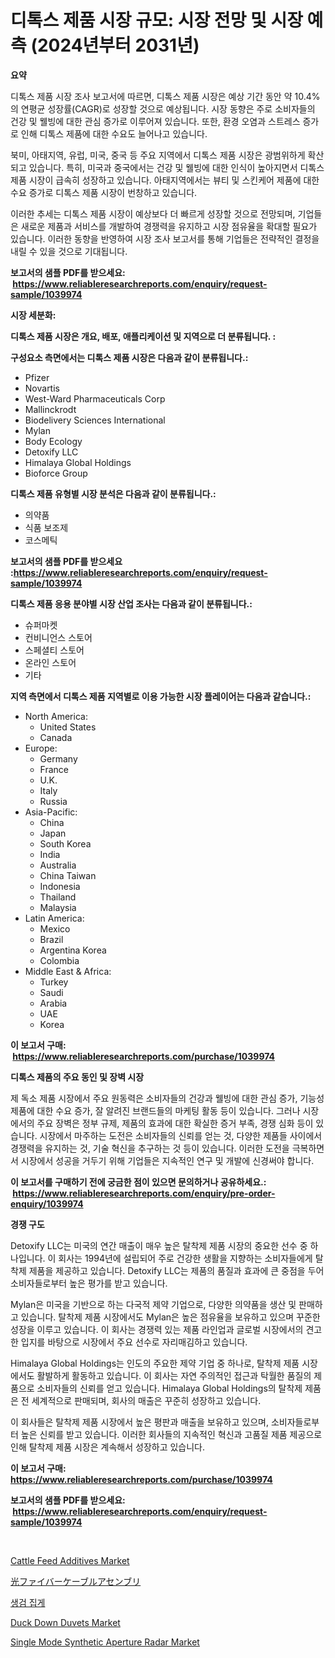<p><h1>디톡스 제품 시장 규모: 시장 전망 및 시장 예측 (2024년부터 2031년)</h1></p><p><strong>요약</strong></p>
<p><p>디톡스 제품 시장 조사 보고서에 따르면, 디톡스 제품 시장은 예상 기간 동안 약 10.4%의 연평균 성장률(CAGR)로 성장할 것으로 예상됩니다. 시장 동향은 주로 소비자들의 건강 및 웰빙에 대한 관심 증가로 이루어져 있습니다. 또한, 환경 오염과 스트레스 증가로 인해 디톡스 제품에 대한 수요도 늘어나고 있습니다.</p><p>북미, 아태지역, 유럽, 미국, 중국 등 주요 지역에서 디톡스 제품 시장은 광범위하게 확산되고 있습니다. 특히, 미국과 중국에서는 건강 및 웰빙에 대한 인식이 높아지면서 디톡스 제품 시장이 급속히 성장하고 있습니다. 아태지역에서는 뷰티 및 스킨케어 제품에 대한 수요 증가로 디톡스 제품 시장이 번창하고 있습니다.</p><p>이러한 추세는 디톡스 제품 시장이 예상보다 더 빠르게 성장할 것으로 전망되며, 기업들은 새로운 제품과 서비스를 개발하여 경쟁력을 유지하고 시장 점유율을 확대할 필요가 있습니다. 이러한 동향을 반영하여 시장 조사 보고서를 통해 기업들은 전략적인 결정을 내릴 수 있을 것으로 기대됩니다.</p></p>
<p><strong>보고서의 샘플 PDF를 받으세요: &nbsp;<a href="https://www.reliableresearchreports.com/enquiry/request-sample/1039974">https://www.reliableresearchreports.com/enquiry/request-sample/1039974</a></strong></p>
<p><strong>시장 세분화:</strong></p>
<p><strong> 디톡스 제품 시장은 개요, 배포, 애플리케이션 및 지역으로 더 분류됩니다. :</strong></p>
<p><strong>구성요소 측면에서는 디톡스 제품 시장은 다음과 같이 분류됩니다.:</strong></p>
<p><ul><li>Pfizer</li><li>Novartis</li><li>West-Ward Pharmaceuticals Corp</li><li>Mallinckrodt</li><li>Biodelivery Sciences International</li><li>Mylan</li><li>Body Ecology</li><li>Detoxify LLC</li><li>Himalaya Global Holdings</li><li>Bioforce Group</li></ul></p>
<p><strong> 디톡스 제품 유형별 시장 분석은 다음과 같이 분류됩니다.:</strong></p>
<p><ul><li>의약품</li><li>식품 보조제</li><li>코스메틱</li></ul></p>
<p><strong>보고서의 샘플 PDF를 받으세요 :<a href="https://www.reliableresearchreports.com/enquiry/request-sample/1039974">https://www.reliableresearchreports.com/enquiry/request-sample/1039974</a></strong></p>
<p><strong> 디톡스 제품 응용 분야별 시장 산업 조사는 다음과 같이 분류됩니다.:</strong></p>
<p><ul><li>슈퍼마켓</li><li>컨비니언스 스토어</li><li>스페셜티 스토어</li><li>온라인 스토어</li><li>기타</li></ul></p>
<p><strong>지역 측면에서 디톡스 제품 지역별로 이용 가능한 시장 플레이어는 다음과 같습니다.:</strong></p>
<p><ul>
    <li>
        North America:
        <ul>
            <li>United States</li>
            <li>Canada</li>
        </ul>
    </li>
    <li>
        Europe:
        <ul>
            <li>Germany</li>
            <li>France</li>
            <li>U.K.</li>
            <li>Italy</li>
            <li>Russia</li>
        </ul>
    </li>
    <li>
        Asia-Pacific:
        <ul>
            <li>China</li>
            <li>Japan</li>
            <li>South Korea</li>
            <li>India</li>
            <li>Australia</li>
            <li>China Taiwan</li>
            <li>Indonesia</li>
            <li>Thailand</li>
            <li>Malaysia</li>
        </ul>
    </li>
    <li>
        Latin America:
        <ul>
            <li>Mexico</li>
            <li>Brazil</li>
            <li>Argentina Korea</li>
            <li>Colombia</li>
        </ul>
    </li>
    <li>
        Middle East & Africa:
        <ul>
            <li>Turkey</li>
            <li>Saudi</li>
            <li>Arabia</li>
            <li>UAE</li>
            <li>Korea</li>
        </ul>
    </li>
    </ul></p>
<p><strong>이 보고서 구매: &nbsp;<a href="https://www.reliableresearchreports.com/purchase/1039974">https://www.reliableresearchreports.com/purchase/1039974</a></strong></p>
<p><strong>디톡스 제품의 주요 동인 및 장벽 시장</strong></p>
<p><p>제 독소 제품 시장에서 주요 원동력은 소비자들의 건강과 웰빙에 대한 관심 증가, 기능성 제품에 대한 수요 증가, 잘 알려진 브랜드들의 마케팅 활동 등이 있습니다. 그러나 시장에서의 주요 장벽은 정부 규제, 제품의 효과에 대한 확실한 증거 부족, 경쟁 심화 등이 있습니다. 시장에서 마주하는 도전은 소비자들의 신뢰를 얻는 것, 다양한 제품들 사이에서 경쟁력을 유지하는 것, 기술 혁신을 추구하는 것 등이 있습니다. 이러한 도전을 극복하면서 시장에서 성공을 거두기 위해 기업들은 지속적인 연구 및 개발에 신경써야 합니다.</p></p>
<p><strong>이 보고서를 구매하기 전에 궁금한 점이 있으면 문의하거나 공유하세요.: &nbsp;<a href="https://www.reliableresearchreports.com/enquiry/pre-order-enquiry/1039974">https://www.reliableresearchreports.com/enquiry/pre-order-enquiry/1039974</a></strong></p>
<p><strong>경쟁 구도</strong></p>
<p><p>Detoxify LLC는 미국의 연간 매출이 매우 높은 탈착제 제품 시장의 중요한 선수 중 하나입니다. 이 회사는 1994년에 설립되어 주로 건강한 생활을 지향하는 소비자들에게 탈착제 제품을 제공하고 있습니다. Detoxify LLC는 제품의 품질과 효과에 큰 중점을 두어 소비자들로부터 높은 평가를 받고 있습니다.</p><p>Mylan은 미국을 기반으로 하는 다국적 제약 기업으로, 다양한 의약품을 생산 및 판매하고 있습니다. 탈착제 제품 시장에서도 Mylan은 높은 점유율을 보유하고 있으며 꾸준한 성장을 이루고 있습니다. 이 회사는 경쟁력 있는 제품 라인업과 글로벌 시장에서의 견고한 입지를 바탕으로 시장에서 주요 선수로 자리매김하고 있습니다.</p><p>Himalaya Global Holdings는 인도의 주요한 제약 기업 중 하나로, 탈착제 제품 시장에서도 활발하게 활동하고 있습니다. 이 회사는 자연 주의적인 접근과 탁월한 품질의 제품으로 소비자들의 신뢰를 얻고 있습니다. Himalaya Global Holdings의 탈착제 제품은 전 세계적으로 판매되며, 회사의 매출은 꾸준히 성장하고 있습니다.</p><p>이 회사들은 탈착제 제품 시장에서 높은 평판과 매출을 보유하고 있으며, 소비자들로부터 높은 신뢰를 받고 있습니다. 이러한 회사들의 지속적인 혁신과 고품질 제품 제공으로 인해 탈착제 제품 시장은 계속해서 성장하고 있습니다.</p></p>
<p><strong>이 보고서 구매: &nbsp; <a href="https://www.reliableresearchreports.com/purchase/1039974">https://www.reliableresearchreports.com/purchase/1039974</a></strong></p>
<p><strong>보고서의 샘플 PDF를 받으세요: &nbsp;<a href="https://www.reliableresearchreports.com/enquiry/request-sample/1039974">https://www.reliableresearchreports.com/enquiry/request-sample/1039974</a></strong><strong></strong></p>
<p>&nbsp;</p>
<p><p><a href="https://natural-crush-b99.notion.site/Cattle-Feed-Additives-Market-Provides-Detailed-Segmentation-of-this-Market-based-on-Type-Applicatio-30b79e1a24024076a36f0c5007325307">Cattle Feed Additives Market</a></p><p><a href="https://medium.com/@camron674/%E3%83%95%E3%82%A1%E3%82%A4%E3%83%90%E3%83%BC%E3%82%AA%E3%83%97%E3%83%86%E3%82%A3%E3%82%AF%E3%82%B9%E3%82%B1%E3%83%BC%E3%83%96%E3%83%AB%E3%82%A2%E3%82%BB%E3%83%B3%E3%83%96%E3%83%AA%E3%81%AE%E5%B8%82%E5%A0%B4%E3%82%B7%E3%82%A7%E3%82%A2%E3%81%AE%E9%80%B2%E5%8C%96%E3%81%A8%E5%B8%82%E5%A0%B4%E6%88%90%E9%95%B7%E3%83%88%E3%83%AC%E3%83%B3%E3%83%89-2024%E5%B9%B4%E3%81%8B%E3%82%892031%E5%B9%B4%E3%81%BE%E3%81%A7-d81ec4e27c80">光ファイバーケーブルアセンブリ</a></p><p><a href="https://medium.com/@jackiefauhey9089475/%EC%A1%B0%EC%A7%81-%EA%B2%80%EC%82%AC-%EA%B0%95%EC%A0%9C-%EC%A7%91%EA%B2%8C-%EC%8B%9C%EC%9E%A5%EC%9D%80-%EC%8B%9C%EC%9E%A5-%EC%A0%90%EC%9C%A0%EC%9C%A8-%EC%8B%9C%EC%9E%A5-%EB%8F%99%ED%96%A5-%EB%B0%8F-%EC%8B%9C%EC%9E%A5-%EC%84%B1%EC%9E%A5%EC%97%90-%EB%8C%80%ED%95%9C-%EC%A0%95%EB%B3%B4%EB%A5%BC-%EC%A0%9C%EA%B3%B5%ED%95%A9%EB%8B%88%EB%8B%A4-698812eab82b">생검 집게</a></p><p><a href="https://github.com/Krish2023na/Market-Research-Report-List-3/blob/main/duck-down-duvets-market.md">Duck Down Duvets Market</a></p><p><a href="https://view.publitas.com/reportprime-1/single-mode-synthetic-aperture-radar-market-share-market-new-trends-analysis-report-by-type-by-application-by-end-use-by-region-and-segment-forecasts-2024-2031/">Single Mode Synthetic Aperture Radar Market</a></p></p>